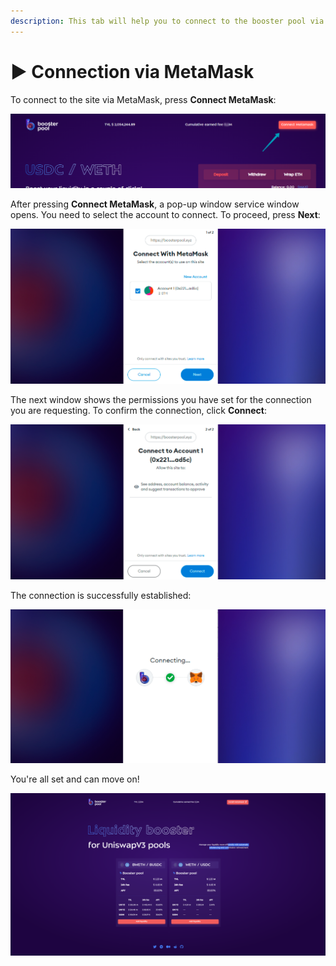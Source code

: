 ```yaml
---
description: This tab will help you to connect to the booster pool via MetaMask
---
```


# ▶ Connection via MetaMask

To connect to the site via MetaMask, press **Connect MetaMask**:

![connect MetaMask button](<../.gitbook/assets/image (24).png>)

After pressing **Connect MetaMask**, a pop-up window service window opens. You need to select the account to connect. To proceed, press **Next**:

![account choosing](<../.gitbook/assets/image (21).png>)

The next window shows the permissions you have set for the connection you are requesting. To confirm the connection, click **Connect**:

![booster pool permissions](<../.gitbook/assets/image (6).png>)

The connection is successfully established:

![successfully connected](<../.gitbook/assets/image (4).png>)

You're all set and can move on!

![MetaMask is connected](<../.gitbook/assets/image (1).png>)

